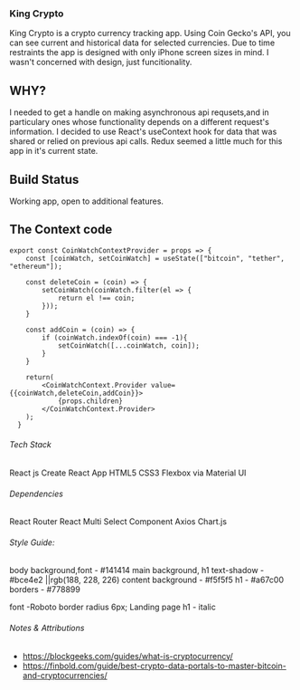 ### King Crypto
King Crypto is a crypto currency tracking app. Using Coin Gecko's API, you can see current and historical data for selected currencies. Due to time restraints the app is designed with only iPhone screen sizes in mind. I wasn't concerned with design, just funcitionality.

## WHY?
I needed to get a handle on making asynchronous api requsets,and in particulary ones whose functionality depends on a different request's information. I decided to use React's useContext hook for data that was shared or relied on previous api calls. Redux seemed a little much for this app in it's current state.

## Build Status
Working app, open to additional features. 

## The Context code
```
export const CoinWatchContextProvider = props => {
    const [coinWatch, setCoinWatch] = useState(["bitcoin", "tether", "ethereum"]);

    const deleteCoin = (coin) => {
        setCoinWatch(coinWatch.filter(el => {
            return el !== coin;
        }));
    }

    const addCoin = (coin) => {
        if (coinWatch.indexOf(coin) === -1){
            setCoinWatch([...coinWatch, coin]);
        }
    }

    return(
        <CoinWatchContext.Provider value={{coinWatch,deleteCoin,addCoin}}>
            {props.children}
        </CoinWatchContext.Provider>
    );
  }
  ```

###### Tech Stack
React js 
Create React App
HTML5
CSS3
Flexbox via Material UI

###### Dependencies
React Router
React Multi Select Component
Axios
Chart.js

###### Style Guide:
body background,font -  #141414
main background, h1 text-shadow - #bce4e2 ||rgb(188, 228, 226)
content background - #f5f5f5
h1 - #a67c00
borders - #778899

font -Roboto
border radius 6px;
Landing page h1 - italic

###### Notes & Attributions
- https://blockgeeks.com/guides/what-is-cryptocurrency/
- https://finbold.com/guide/best-crypto-data-portals-to-master-bitcoin-and-cryptocurrencies/
